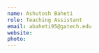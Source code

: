```yaml
---
name: Ashutosh Baheti
role: Teaching Assistant
email: abaheti95@gatech.edu
website: 
photo: 
---
```

